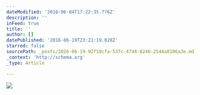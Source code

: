 ```yaml
---
dateModified: '2016-06-04T17:22:35.776Z'
description: ''
inFeed: true
title: ''
author: []
datePublished: '2016-06-19T23:21:19.020Z'
starred: false
sourcePath: _posts/2016-06-19-92f10cfa-537c-4748-8246-2544a8106a3e.md
_context: 'http://schema.org'
_type: Article

---
```

![](https://the-grid-user-content.s3-us-west-2.amazonaws.com/74b469ce-0638-480d-ba28-9d89cda53ef0.jpg)